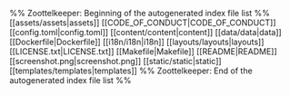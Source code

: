 %% Zoottelkeeper: Beginning of the autogenerated index file list  %%
 [[assets/assets|assets]]
 [[CODE_OF_CONDUCT|CODE_OF_CONDUCT]]
 [[config.toml|config.toml]]
 [[content/content|content]]
 [[data/data|data]]
 [[Dockerfile|Dockerfile]]
 [[i18n/i18n|i18n]]
 [[layouts/layouts|layouts]]
 [[LICENSE.txt|LICENSE.txt]]
 [[Makefile|Makefile]]
 [[README|README]]
 [[screenshot.png|screenshot.png]]
 [[static/static|static]]
 [[templates/templates|templates]]
%% Zoottelkeeper: End of the autogenerated index file list  %%
